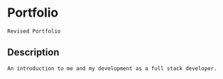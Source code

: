 
# Portfolio
    Revised Portfolio

## Description
    An introduction to me and my development as a full stack developer. 
    
    


    